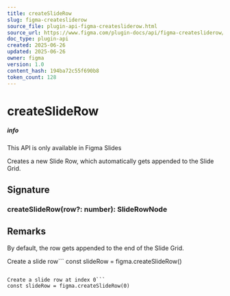 ```yaml
---
title: createSlideRow
slug: figma-createsliderow
source_file: plugin-api-figma-createsliderow.html
source_url: https://www.figma.com/plugin-docs/api/figma-createsliderow/
doc_type: plugin-api
created: 2025-06-26
updated: 2025-06-26
owner: figma
version: 1.0
content_hash: 194ba72c55f690b8
token_count: 128
---
```

# createSlideRow

##### info

This API is only available in Figma Slides

Creates a new Slide Row, which automatically gets appended to the Slide Grid.

## Signature

### createSlideRow(row?: number): SlideRowNode

## Remarks

By default, the row gets appended to the end of the Slide Grid.

Create a slide row```
const slideRow = figma.createSlideRow()
```To specify a position in the Slide Grid, pass a row index to the function.

Create a slide row at index 0```
const slideRow = figma.createSlideRow(0)
```